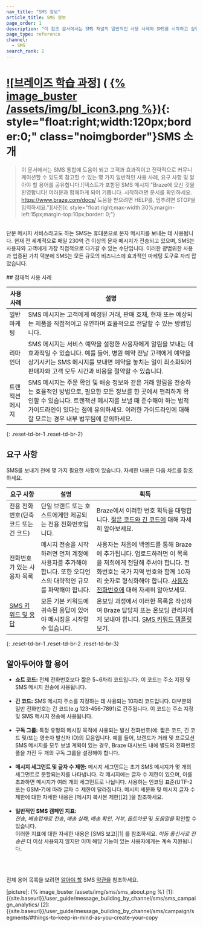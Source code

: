```yaml
---
nav_title: "SMS 정보"
article_title: SMS 정보
page_order: 1
description: "이 참조 문서에서는 SMS 채널의 일반적인 사용 사례와 SMS를 시작하고 실행하는 데 필요한 요구 사항을 다룹니다."
page_type: reference
channel:
  - SMS
search_rank: 2
---
```


# [![브레이즈 학습 과정]](https://learning.braze.com/messaging-channels-sms) ( [{% image_buster /assets/img/bl_icon3.png %})](https://learning.braze.com/messaging-channels-sms){: style="float:right;width:120px;border:0;" class="noimgborder"}SMS 소개

> 이 문서에서는 SMS 통합에 도움이 되고 고객과 효과적이고 전략적으로 커뮤니케이션할 수 있도록 참고할 수 있는 몇 가지 일반적인 사용 사례, 요구 사항 및 알아야 할 용어를 공유합니다.![텍스트가 포함된 SMS 메시지 "Braze에 오신 것을 환영합니다! 여러분과 함께하게 되어 기쁩니다. 시작하려면 문서를 확인하세요. https://www.braze.com/docs/ 도움을 받으려면 HELP를, 멈추려면 STOP을 입력하세요."]\[사진]{: style="float:right;max-width:30%;margin-left:15px;margin-top:10px;border: 0;"}

<br>
단문 메시지 서비스라고도 하는 SMS는 휴대폰으로 문자 메시지를 보내는 데 사용됩니다. 현재 전 세계적으로 매일 230억 건 이상의 문자 메시지가 전송되고 있으며, SMS는 사용자와 고객에게 가장 직접적으로 다가갈 수 있는 수단입니다. 이러한 광범위한 사용과 입증된 가치 덕분에 SMS는 모든 규모의 비즈니스에 효과적인 마케팅 도구로 자리 잡았습니다. 
<br><br>
## 잠재적 사용 사례

| 사용 사례 | 설명 |
|---|---|
| 일반 마케팅 | SMS 메시지는 고객에게 예정된 거래, 판매 호재, 현재 또는 예상되는 제품을 직접적이고 유연하며 효율적으로 전달할 수 있는 방법입니다. |
| 리마인더 | SMS 메시지는 서비스 예약을 설정한 사용자에게 알림을 보내는 데 효과적일 수 있습니다. 예를 들어, 병원 예약 전날 고객에게 예약을 상기시키는 SMS 메시지를 보내면 예약을 놓치는 일이 최소화되어 판매자와 고객 모두 시간과 비용을 절약할 수 있습니다. |
| 트랜잭션 메시지 | SMS 메시지는 주문 확인 및 배송 정보와 같은 거래 알림을 전송하는 효율적인 방법으로, 필요한 모든 정보를 한 곳에서 편리하게 확인할 수 있습니다. 트랜잭션 메시지를 보낼 때 준수해야 하는 법적 가이드라인이 있다는 점에 유의하세요. 이러한 가이드라인에 대해 잘 모르는 경우 내부 법무팀에 문의하세요.|
{: .reset-td-br-1 .reset-td-br-2}

## 요구 사항

SMS를 보내기 전에 몇 가지 필요한 사항이 있습니다. 자세한 내용은 다음 차트를 참조하세요.

|요구 사항 | 설명 | 획득 |
|---|---|---|
| 전용 전화번호(단축 코드 또는 긴 코드) | 단일 브랜드 또는 호스트에게만 제공되는 전용 전화번호입니다. | Braze에서 이러한 번호 획득을 대행합니다. [짧은 코드와 긴 코드에]({{site.baseurl}}/user_guide/message_building_by_channel/sms/sms_setup/short_and_long_codes/) 대해 자세히 알아보세요.|
| 전화번호가 있는 사용자 목록 | 메시지 전송을 시작하려면 먼저 계정에 사용자를 추가해야 합니다. 또한 오디언스의 대략적인 규모를 파악해야 합니다.  | 사용자는 처음에 백엔드를 통해 Braze에 추가됩니다. 업로드하려면 이 목록을 저희에게 전달해 주셔야 합니다. 전화번호는 국가 지역 번호와 함께 10자리 숫자로 형식화해야 합니다. [사용자 전화번호에]({{site.baseurl}}/user_guide/message_building_by_channel/sms/phone_numbers/user_phone_numbers/) 대해 자세히 알아보세요. |
| [SMS 키워드 및 응답]({{site.baseurl}}/user_guide/message_building_by_channel/sms/keywords/) | 모든 기본 키워드에 귀속된 응답이 있어야 메시징을 시작할 수 있습니다. | 온보딩 과정에서 이러한 목록을 작성하여 Braze 담당자 또는 온보딩 관리자에게 보내야 합니다. [SMS 키워드 템플릿]({{site.baseurl}}/user_guide/message_building_by_channel/sms/phone_numbers/sending_phone_numbers/#short-code-application) 보기. |
{: .reset-td-br-1 .reset-td-br-2 .reset-td-br-3}

## 알아두어야 할 용어

- **쇼트 코드:** 전체 전화번호보다 짧은 5~6자리 코드입니다. 이 코드는 주소 지정 및 SMS 메시지 전송에 사용됩니다.<br><br>
- **긴 코드:** SMS 메시지 주소를 지정하는 데 사용되는 10자리 코드입니다. 대부분의 일반 전화번호는 긴 코드(e.g 123-456-7891)로 간주됩니다. 이 코드는 주소 지정 및 SMS 메시지 전송에 사용됩니다.<br><br>
- **구독 그룹:** 특정 유형의 메시징 목적에 사용되는 발신 전화번호(예: 짧은 코드, 긴 코드 및/또는 영숫자 발신자 ID)의 모음입니다. 예를 들어, 브랜드가 거래 및 프로모션 SMS 메시지를 모두 보낼 계획이 있는 경우, Braze 대시보드 내에 별도의 전화번호 풀을 가진 두 개의 구독 그룹을 설정해야 합니다.<br><br>
- **메시지 세그먼트 및 글자 수 제한:** 메시지 세그먼트는 초기 SMS 메시지가 몇 개의 세그먼트로 분할되는지를 나타냅니다. 각 메시지에는 글자 수 제한이 있으며, 이를 초과하면 메시지가 여러 개의 세그먼트로 나뉩니다. 사용하는 인코딩 표준(UTF-2 또는 GSM-7)에 따라 글자 수 제한이 달라집니다. 메시지 세분화 및 메시지 글자 수 제한에 대한 자세한 내용은 \[메시지 복사본 제한][2] ]을 참조하세요.<br><br>
- **일반적인 SMS 캠페인 지표:** <br>*전송*, *배송업체로 전송*, *배송 실패*, *배송 확인*, *거부*, *옵트아웃* 및 *도움말을* 확인할 수 있습니다. <br>이러한 지표에 대한 자세한 내용은 \[SMS 보고][1] 를 참조하세요. *이동 통신사로 전송은* 더 이상 사용되지 않지만 이미 해당 기능이 있는 사용자에게는 계속 지원됩니다.

<br><br>

전체 용어 목록을 보려면 [알아야 할]({{site.baseurl}}/user_guide/message_building_by_channel/sms/sms_setup/terms/) SMS [약관을]({{site.baseurl}}/user_guide/message_building_by_channel/sms/sms_setup/terms/) 참조하세요.

\[picture]: {% image_buster /assets/img/sms/sms_about.png %}
[1]: {{site.baseurl}}/user_guide/message_building_by_channel/sms/sms_campaign_analytics/
[2]: {{site.baseurl}}/user_guide/message_building_by_channel/sms/campaign/segments/#things-to-keep-in-mind-as-you-create-your-copy
